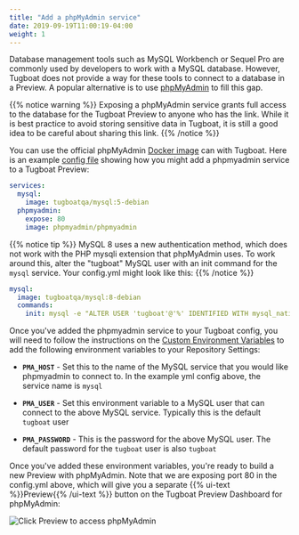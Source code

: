 ```yaml
---
title: "Add a phpMyAdmin service"
date: 2019-09-19T11:00:19-04:00
weight: 1
---
```


Database management tools such as MySQL Workbench or Sequel Pro are commonly used by developers to work with a MySQL
database. However, Tugboat does not provide a way for these tools to connect to a database in a Preview. A popular
alternative is to use [phpMyAdmin](https://www.phpmyadmin.net/) to fill this gap.

{{% notice warning %}} Exposing a phpMyAdmin service grants full access to the database for the Tugboat Preview to
anyone who has the link. While it is best practice to avoid storing sensitive data in Tugboat, it is still a good idea
to be careful about sharing this link. {{% /notice %}}

You can use the official phpMyAdmin [Docker image](https://hub.docker.com/r/phpmyadmin/phpmyadmin) can with Tugboat.
Here is an example [config file](/setting-up-tugboat/create-a-tugboat-config-file/) showing how you might add a
phpmyadmin service to a Tugboat Preview:

```yaml
services:
  mysql:
    image: tugboatqa/mysql:5-debian
  phpmyadmin:
    expose: 80
    image: phpmyadmin/phpmyadmin
```

{{% notice tip %}} MySQL 8 uses a new authentication method, which does not work with the PHP mysqli extension that
phpMyAdmin uses. To work around this, alter the "tugboat" MySQL user with an init command for the `mysql` service. Your
config.yml might look like this: {{% /notice %}}

```yaml
mysql:
  image: tugboatqa/mysql:8-debian
  commands:
    init: mysql -e "ALTER USER 'tugboat'@'%' IDENTIFIED WITH mysql_native_password BY 'tugboat';"
```

Once you've added the phpmyadmin service to your Tugboat config, you will need to follow the instructions on the
[Custom Environment Variables](/setting-up-services/how-to-set-up-services/custom-environment-variables/) to add the
following environment variables to your Repository Settings:

- **`PMA_HOST`** - Set this to the name of the MySQL service that you would like phpmyadmin to connect to. In the
  example yml config above, the service name is `mysql`

- **`PMA_USER`** - Set this environment variable to a MySQL user that can connect to the above MySQL service. Typically
  this is the default `tugboat` user

- **`PMA_PASSWORD`** - This is the password for the above MySQL user. The default password for the `tugboat` user is
  also `tugboat`

Once you've added these environment variables, you're ready to build a new Preview with phpMyAdmin. Note that we are
exposing port 80 in the config.yml above, which will give you a separate {{% ui-text %}}Preview{{% /ui-text %}} button
on the Tugboat Preview Dashboard for phpMyAdmin:

![Click Preview to access phpMyAdmin](/_images/phpmyadmin-preview.png)
